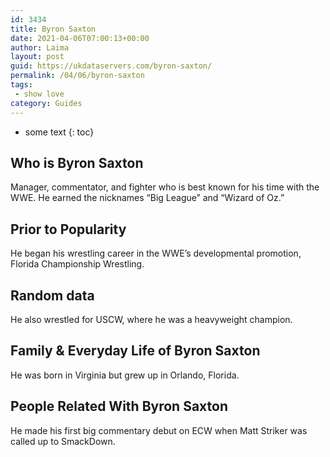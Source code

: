 ```yaml
---
id: 3434
title: Byron Saxton
date: 2021-04-06T07:00:13+00:00
author: Laima
layout: post
guid: https://ukdataservers.com/byron-saxton/
permalink: /04/06/byron-saxton
tags:
 - show love
category: Guides
---
```


* some text
{: toc}


## Who is Byron Saxton
                  
                  
                  
Manager, commentator, and fighter who is best known for his time with the WWE. He earned the nicknames &#8220;Big League&#8221; and &#8220;Wizard of Oz.&#8221;
                  
              
            
              
            
                
                
                
## Prior to Popularity
                  
                  
                  
He began his wrestling career in the WWE&#8217;s developmental promotion, Florida Championship Wrestling.
                  
              
            
              
            
                
                
                
## Random data
                  
                  
                  
He also wrestled for USCW, where he was a heavyweight champion.
                  
              
            
              
            
                
                
                
## Family & Everyday Life of Byron Saxton
                  
                  
                  
He was born in Virginia but grew up in Orlando, Florida.
                  
              
            
              
            
                
                
                
## People Related With Byron Saxton
                  
                  
                  
He made his first big commentary debut on ECW when Matt Striker was called up to SmackDown.
                  
              
            
              
            
                
              
            
              
              
            
            
              
            
          
          
          